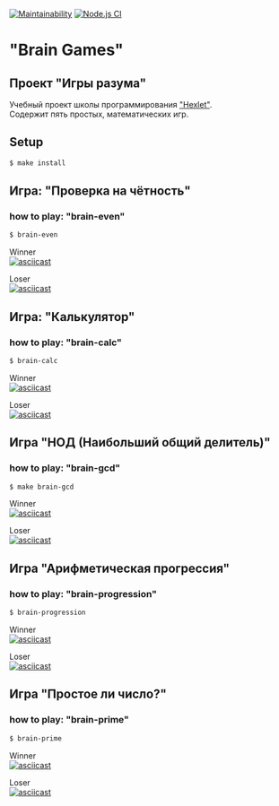 [![Maintainability](https://api.codeclimate.com/v1/badges/a99a88d28ad37a79dbf6/maintainability)](https://codeclimate.com/github/codeclimate/codeclimate/maintainability) [![Node.js CI](https://github.com/khloptsevps/frontend-project-lvl1/workflows/Node.js%20CI/badge.svg)](https://github.com/khloptsevps/frontend-project-lvl1/actions)

# "Brain Games"

## Проект "Игры разума"

Учебный проект школы программирования ["Hexlet"](https://ru.hexlet.io/?ref=252944).  
Содержит пять простых, математических игр.

## Setup

```sh
$ make install
```

## Игра: "Проверка на чётность"
### how to play: "brain-even"

```sh 
$ brain-even
```

Winner  
[![asciicast](https://asciinema.org/a/v0gHe6e0VnIwYb4UQbc0BjDO7.svg)](https://asciinema.org/a/v0gHe6e0VnIwYb4UQbc0BjDO7)

Loser  
[![asciicast](https://asciinema.org/a/5PG1nOyY37CVtegNReaKrQ5jX.svg)](https://asciinema.org/a/5PG1nOyY37CVtegNReaKrQ5jX)

## Игра: "Калькулятор"
### how to play: "brain-calc"

```sh 
$ brain-calc
```

Winner  
[![asciicast](https://asciinema.org/a/RDFr5X8gDzSh0bLevEJMHKrx1.svg)](https://asciinema.org/a/RDFr5X8gDzSh0bLevEJMHKrx1)

Loser  
[![asciicast](https://asciinema.org/a/K15YeKTgBzd3IQg2Xbh9i5XVU.svg)](https://asciinema.org/a/K15YeKTgBzd3IQg2Xbh9i5XVU)

## Игра "НОД (Наибольший общий делитель)"
### how to play: "brain-gcd"

```sh 
$ make brain-gcd
```

Winner  
[![asciicast](https://asciinema.org/a/uHLpnZEhYxYbRzMo8pVwJ6x8u.svg)](https://asciinema.org/a/uHLpnZEhYxYbRzMo8pVwJ6x8u)

Loser  
[![asciicast](https://asciinema.org/a/NRrP6WDFFqb77wryKcWfEk0xx.svg)](https://asciinema.org/a/NRrP6WDFFqb77wryKcWfEk0xx)

## Игра "Арифметическая прогрессия"
### how to play: "brain-progression"

```sh 
$ brain-progression
```

Winner  
[![asciicast](https://asciinema.org/a/boBDyrbJA025JBp6dVUemMDgh.svg)](https://asciinema.org/a/boBDyrbJA025JBp6dVUemMDgh)

Loser  
[![asciicast](https://asciinema.org/a/2JPV0nj0wzpocM4Ckq8KUOxPR.svg)](https://asciinema.org/a/2JPV0nj0wzpocM4Ckq8KUOxPR)

## Игра "Простое ли число?"
### how to play: "brain-prime"

```sh 
$ brain-prime
```

Winner  
[![asciicast](https://asciinema.org/a/vF7tXfR24CH136CZFxUjCi28r.svg)](https://asciinema.org/a/vF7tXfR24CH136CZFxUjCi28r)

Loser  
[![asciicast](https://asciinema.org/a/eGLO7X9adTk9YD4Vcn2mOItHR.svg)](https://asciinema.org/a/eGLO7X9adTk9YD4Vcn2mOItHR)